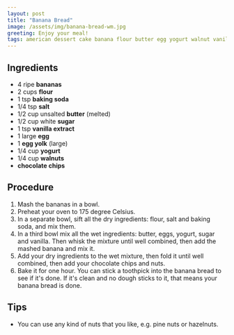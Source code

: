 ```yaml
---
layout: post
title: "Banana Bread"
image: /assets/img/banana-bread-wm.jpg
greeting: Enjoy your meal!
tags: american dessert cake banana flour butter egg yogurt walnut vanilla vegetarian
---
```


## Ingredients

 - 4 ripe __bananas__
 - 2 cups __flour__
 - 1 tsp __baking soda__
 - 1/4 tsp __salt__
 - 1/2 cup unsalted __butter__ (melted)
 - 1/2 cup white __sugar__
 - 1 tsp __vanilla extract__
 - 1 large __egg__
 - 1 __egg yolk__ (large)
 - 1/4 cup __yogurt__
 - 1/4 cup __walnuts__ 
 - __chocolate chips__
 
## Procedure

 1. Mash the bananas in a bowl.
 1. Preheat your oven to 175 degree Celsius.
 1. In a separate bowl, sift all the dry ingredients: flour, salt and baking soda, and mix them.
 1. In a third bowl mix all the wet ingredients: butter, eggs, yogurt, sugar and vanilla. Then whisk the mixture until well combined, then add the mashed banana and mix it.
 1. Add your dry ingredients to the wet mixture, then fold it until well combined, then add your chocolate chips and nuts.
 1. Bake it for one hour. You can stick a toothpick into the banana bread to see if it's done. If it's clean and no dough sticks to it, that means your banana bread is done.
 
## Tips

 - You can use any kind of nuts that you like, e.g. pine nuts or hazelnuts.